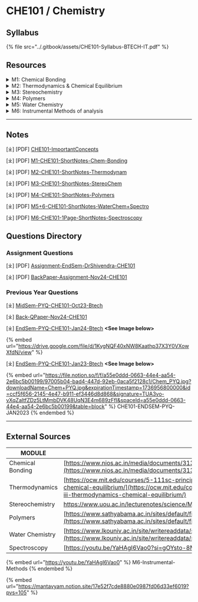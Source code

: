 # CHE101 / Chemistry

## Syllabus

{% file src="../.gitbook/assets/CHE101-Syllabus-BTECH-IT.pdf" %}

## Resources

<details>

<summary>M1: Chemical Bonding</summary>

\[⤓] - [Lecture - CHE101 - Module 1](https://drive.google.com/file/d/1ud_fk76Vv7ck9WOW08Y7WRZmkIDp_3Qr/view?usp=drive_link)

</details>

<details>

<summary>M2: Thermodynamics &#x26; Chemical Equilibrium</summary>

\[⤓] -[ Lecture - CHE101 - Module 2](https://drive.google.com/file/d/1uD4mcDSetOypae4S0ozeNuBiJoYPx3jc/view?usp=drive_link)

</details>

<details>

<summary>M3: Stereochemistry</summary>

\[⤓] -[ Lecture - CHE101 - Module 3](https://drive.google.com/file/d/1MrAXfjue5q-DGCmSa1hGL9ImSPe9FfHZ/view?usp=drive_link)

</details>

<details>

<summary>M4: Polymers</summary>

\[⤓] - [Lecture - CHE101 - Module 4](https://drive.google.com/file/d/1AXPKNxQo7Z2OB8pHF7AtFm9BgqVI1zy5/view?usp=drive_link)

</details>

<details>

<summary>M5: Water Chemistry</summary>

\[⤓] - [Lecture - CHE101 - Module 5](https://drive.google.com/file/d/1U41L0iqglp1yqoM3gF5Mpz7JB3_aQTs6/view?usp=drive_link)

</details>

<details>

<summary>M6: Instrumental Methods of analysis</summary>

\[⤓] - [L1- CHE101 - Module 6](https://drive.google.com/file/d/1_Has133txS3KhYqOAL2IwdmpArvXLV_3/view?usp=drive_link)

\[⤓] - [L2 - CHE101 - Module 6](https://drive.google.com/file/d/1aMaHZ9Y1ON4Qz7pmmYvlMHoxBvw_fIFc/view?usp=drive_link)

\[⤓] -[ L3 - CHE101 - Module 6](https://drive.google.com/file/d/1M29KLG8ARXNSYt-QHLUCNlUd8l7hp-IX/view?usp=drive_link)

\[ ▶︎ ] - [Spectroscopy Techniques: IR/UV/NMR](https://youtu.be/YaHAgI6Vao0?si=gOYsto-8MmnQEeZe)

</details>

***

## Notes

\[⤓] \[PDF] [CHE101-ImportantConcepts](https://drive.google.com/file/d/1kSFLZZQVW9XlzTM3PaO53VQ4TLXlvSr3/view?usp=drive_link)

\[⤓] \[PDF] [M1-CHE101-ShortNotes-Chem-Bonding](https://drive.google.com/file/d/1St9sjwgBc4Nw1GBQa66TGNfm2MKpSwQB/view?usp=drive_link)

\[⤓] \[PDF] [M2-CHE101-ShortNotes-Thermodynam](https://drive.google.com/file/d/1Z2AR3ZHrvifDW655luXnzATIT7KBVjH2/view?usp=drive_link)

\[⤓] \[PDF] [M3-CHE101-ShortNotes-StereoChem](https://drive.google.com/file/d/1Ujk3SqhW49sY6aZKnMqjFqNRucDK5OY0/view?usp=drive_link)

\[⤓] \[PDF] [M4-CHE101-ShortNotes-Polymers](https://drive.google.com/file/d/1uJOl6M_2ScP3ICvCVHdxrJP7Rw5QhEu7/view?usp=drive_link)

\[⤓] \[PDF] [M5+6-CHE101-ShortNotes-WaterChem+Spectro](https://drive.google.com/file/d/1IgcRMEAJexFUQjnTwY-g23JQVyp_gX9s/view?usp=drive_link)

\[⤓] \[PDF] [M6-CHE101-1Page-ShortNotes-Spectroscopy](https://drive.google.com/file/d/1szrfLK7t2WCAsbjbmREi2lHNdSy7R1wE/view?usp=drive_link)

## Questions Directory

### Assignment Questions

\[⤓] \[PDF] [Assignment-EndSem-DrShivendra-CHE101](https://drive.google.com/file/d/1y-xKGEWA8gYxcKD9fNIeKuohxTYEvj9h/view?usp=drive_link)

\[⤓] \[PDF] [BackPaper-Assignment-Nov24-CHE101](https://drive.google.com/file/d/1FP5DLmogl1GtV78NnXZpoOh1shqKwWmW/view?usp=drive_link)

### Previous Year Questions

\[⤓] [MidSem-PYQ-CHE101-Oct23-Btech](https://drive.google.com/file/d/1K6IJw-AKF7U2BxNUBqoVT9AFZ1wgci-Q/view?usp=drive_link)

\[⤓] [Back-QPaper-Nov24-CHE101](https://drive.google.com/file/d/13_mslOhgFzRmCMahSb1E5voMK7KsWtbA/view?usp=drive_link)

\[⤓] [EndSem-PYQ-CHE101-Jan24-Btech](https://drive.google.com/file/d/1KygNQF40xNW8Kaathp37X3Y0VXowXfdN/view?usp=drive_link) **\<See Image below>**

{% embed url="https://drive.google.com/file/d/1KygNQF40xNW8Kaathp37X3Y0VXowXfdN/view" %}

\[⤓] [EndSem-PYQ-CHE101-Jan23-Btech](https://drive.google.com/file/d/1EEjQ9WBKbXe_XA5IEFZuqGFoEIrBtP-4/view?usp=drive_link) **\<See Image below>**

{% embed url="https://file.notion.so/f/f/a55e0ddd-0663-44e4-aa54-2e6bc5b00199/97005b04-bad4-447d-92eb-0aca5f2128c1/Chem_PYQ.jpg?downloadName=Chem+PYQ.jpg&expirationTimestamp=1736956800000&id=ccf5f656-2145-4e47-b911-ef3446d8d868&signature=TUA3vo-vXqZaItfZDz5LtMmbDVK48UqN3E4m689zFfI&spaceId=a55e0ddd-0663-44e4-aa54-2e6bc5b00199&table=block" %}
CHE101-ENDSEM-PYQ-JAN2023
{% endembed %}

***

## External Sources

| MODULE           | URL                                                                                                                                                                                                                                                                  |
| ---------------- | -------------------------------------------------------------------------------------------------------------------------------------------------------------------------------------------------------------------------------------------------------------------- |
| Chemical Bonding | [https://www.nios.ac.in/media/documents/313courseE/L5.pdf](https://www.nios.ac.in/media/documents/313courseE/L5.pdf)                                                                                                                                                 |
| Thermodynamics   | [https://ocw.mit.edu/courses/5-111sc-principles-of-chemical-science-fall-2014/pages/unit-iii-thermodynamics-chemical-equilibrium/](https://ocw.mit.edu/courses/5-111sc-principles-of-chemical-science-fall-2014/pages/unit-iii-thermodynamics-chemical-equilibrium/) |
| Stereochemistry  | [https://www.uou.ac.in/lecturenotes/science/MSCCH-17/CHEMISTRY%20LN%201%20STERIOCHEMISTRY.pdf ](https://www.uou.ac.in/lecturenotes/science/MSCCH-17/CHEMISTRY%20LN%201%20STERIOCHEMISTRY.pdf)                                                                        |
| Polymers         | [https://www.sathyabama.ac.in/sites/default/files/course-material/2020-10/UNIT-5\_3.pdf](https://www.sathyabama.ac.in/sites/default/files/course-material/2020-10/UNIT-5_3.pdf)                                                                                      |
| Water Chemistry  | [https://www.lkouniv.ac.in/site/writereaddata/siteContent/202003241126075319ranvijay\_engg\_water\_technology.pdf](https://www.lkouniv.ac.in/site/writereaddata/siteContent/202003241126075319ranvijay_engg_water_technology.pdf)                                    |
| Spectroscopy     | [https://youtu.be/YaHAgI6Vao0?si=gOYsto-8MmnQEeZe](https://youtu.be/YaHAgI6Vao0?si=gOYsto-8MmnQEeZe)                                                                                                                                                                 |

{% embed url="https://youtu.be/YaHAgI6Vao0" %}
M6-Instrumental-Methods
{% endembed %}

{% embed url="https://mantavyam.notion.site/17e52f7cde8880e0987fd06d33ef6019?pvs=105" %}
